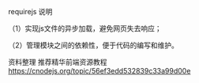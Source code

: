 requirejs 说明

（1）实现js文件的异步加载，避免网页失去响应；

（2）管理模块之间的依赖性，便于代码的编写和维护。

资料整理 推荐精华前端资源教程  https://cnodejs.org/topic/56ef3edd532839c33a99d00e
